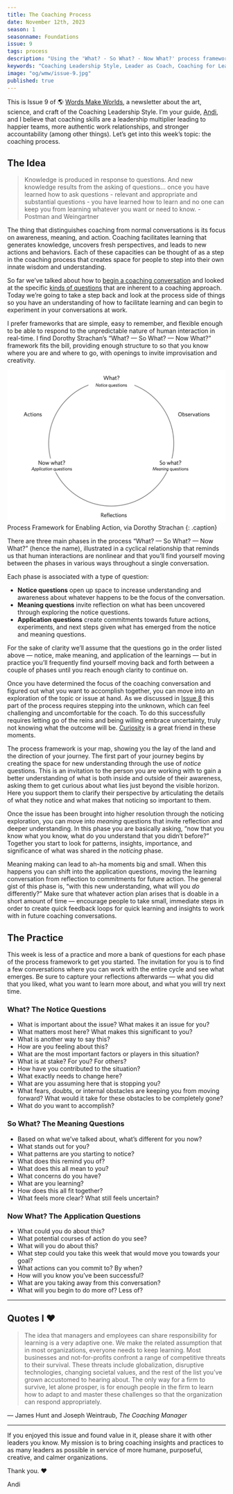 ```yaml
---
title: The Coaching Process
date: November 12th, 2023
season: 1
seasonname: Foundations
issue: 9
tags: process
description: "Using the 'What? - So What? - Now What?' process framework to guide coaching conversations."
keywords: "Coaching Leadership Style, Leader as Coach, Coaching for Leaders, Manager as Coach"
image: "og/wmw/issue-9.jpg"
published: true
---
```


This is Issue 9 of 🌎 [Words Make Worlds](https://methodandmatter.com/words-make-worlds), a newsletter about the art, science, and craft of the Coaching Leadership Style. I’m your guide, [Andi](https://methodandmatter.com/about/), and I believe that coaching skills are a leadership multiplier leading to happier teams, more authentic work relationships, and stronger accountability (among other things). Let’s get into this week’s topic: the coaching process.

## The Idea
> Knowledge is produced in response to questions. And new knowledge results from the asking of questions… once you have learned how to ask questions - relevant and appropriate and substantial questions - you have learned how to learn and no one can keep you from learning whatever you want or need to know. - Postman and Weingartner

The thing that distinguishes coaching from normal conversations is its focus on awareness, meaning, and action. Coaching facilitates learning that generates knowledge, uncovers fresh perspectives, and leads to new actions and behaviors. Each of these capacities can be thought of as a step in the coaching process that creates space for people to step into their own innate wisdom and understanding.

So far we’ve talked about how to [begin a coaching conversation](https://methodandmatter.com/words-make-worlds/007/) and looked at the specific [kinds of questions](https://methodandmatter.com/words-make-worlds/008/) that are inherent to a coaching approach. Today we’re going to take a step back and look at the process side of things so you have an understanding of how to facilitate learning and can begin to experiment in your conversations at work.

I prefer frameworks that are simple, easy to remember, and flexible enough to be able to respond to the unpredictable nature of human interaction in real-time. I find Dorothy Strachan’s “What? &mdash; So What? &mdash; Now What?” framework fits the bill, providing enough structure to so that you know where you are and where to go, with openings to invite improvisation and creativity.

![the process framework](images/wmw/process-framework.png)
Process Framework for Enabling Action, via Dorothy Strachan
{: .caption}

There are three main phases in the process “What? &mdash; So What? &mdash; Now What?” (hence the name), illustrated in a cyclical relationship that reminds us that human interactions are nonlinear and that you’ll find yourself moving between the phases in various ways throughout a single conversation.  

Each phase is associated with a type of question:

- **Notice questions** open up space to increase understanding and awareness about whatever happens to be the focus of the conversation.
- **Meaning questions** invite reflection on what has been uncovered through exploring the notice questions.
- **Application questions** create commitments towards future actions, experiments, and next steps given what has emerged from the notice and meaning questions.

For the sake of clarity we’ll assume that the questions go in the order listed above &mdash; notice, make meaning, and application of the learnings &mdash; but in practice you’ll frequently find yourself moving back and forth between a couple of phases until you reach enough clarity to continue on.

Once you have determined the focus of the coaching conversation and figured out what you want to accomplish together, you can move into an exploration of the topic or issue at hand. As we discussed in [Issue 8](https://methodandmatter.com/words-make-worlds/008/) this part of the process requires stepping into the unknown, which can feel challenging and uncomfortable for the coach. To do this successfully  requires letting go of the reins and being willing embrace uncertainty, truly not knowing what the outcome will be. [Curiosity](https://methodandmatter.com/words-make-worlds/006/) is a great friend in these moments.

The process framework is your map, showing you the lay of the land and the direction of your journey. The first part of your journey begins by creating the space for new understanding through the use of _notice_ questions. This is an invitation to the person you are working with to gain a better understanding of what is both inside and outside of their awareness, asking them to get curious about what lies just beyond the visible horizon. Here you support them to clarify their perspective by articulating the details of what they notice and what makes that noticing so important to them.

Once the issue has been brought into higher resolution through the noticing exploration, you can move into _meaning_ questions that invite reflection and deeper understanding. In this phase you are basically asking, “now that you know what you know, what do you understand that you didn’t before?” Together you start to look for patterns, insights, importance, and significance of what was shared in the _noticing_ phase.

Meaning making can lead to ah-ha moments big and small. When this happens you can shift into the application questions, moving the learning conversation from reflection to commitments for future action. The general gist of this phase is, “with this new understanding, what will you _do_ differently?” Make sure that whatever action plan arises that is doable in a short amount of time &mdash; encourage people to take small, immediate steps in order to create quick feedback loops for quick learning and insights to work with in future coaching conversations.  


## The Practice
This week is less of a practice and more a bank of questions for each phase of the process framework to get you started. The invitation for you is to find a few conversations where you can work with the entire cycle and see what emerges. Be sure to capture your reflections afterwards &mdash; what you did that you liked, what you want to learn more about, and what you will try next time.

### What? The Notice Questions

- What is important about the issue? What makes it an issue for you?
- What matters most here? What makes this significant to you?
- What is another way to say this?
- How are you feeling about this?
- What are the most important factors or players in this situation?
- What is at stake? For you? For others?
- How have you contributed to the situation?
- What exactly needs to change here?
- What are you assuming here that is stopping you?
- What fears, doubts, or internal obstacles are keeping you from moving forward? What would it take for these obstacles to be completely gone?
- What do you want to accomplish?

### So What? The Meaning Questions

- Based on what we’ve talked about, what’s different for you now?
- What stands out for you?
- What patterns are you starting to notice?
- What does this remind you of?
- What does this all mean to you?
- What concerns do you have?
- What are you learning?
- How does this all fit together?
- What feels more clear? What still feels uncertain?

### Now What? The Application Questions

- What could you do about this?
- What potential courses of action do you see?
- What will you do about this?
- What step could you take this week that would move you towards your goal?
- What actions can you commit to? By when?
- How will you know you’ve been successful?
- What are you taking away from this conversation?
- What will you begin to do more of? Less of?

---

## Quotes I ❤️
> The idea that managers and employees can share responsibility for learning is a very adaptive one. We make the related assumption that in most organizations, everyone needs to keep learning. Most businesses and not-for-profits confront a range of competitive threats to their survival. These threats include globalization, disruptive technologies, changing societal values, and the rest of the list you’ve grown accustomed to hearing about. The only way for a firm to survive, let alone prosper, is for enough people in the firm to learn how to adapt to and master these challenges so that the organization can respond appropriately.

&mdash; James Hunt and Joseph Weintraub, _The Coaching Manager_

---

If you enjoyed this issue and found value in it, please share it with other leaders you know. My mission is to bring coaching insights and practices to as many leaders as possible in service of more humane, purposeful, creative, and calmer organizations.

Thank you. ❤️

Andi
